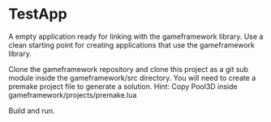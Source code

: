TestApp
=======

A empty application ready for linking with the gameframework library.
Use a clean starting point for creating applications that use the
gameframework library.

Clone the gameframework repository and clone this project as a git sub module
inside the gameframework/src directory.  You will need to create a premake
project file to generate a solution.
Hint: Copy Pool3D inside gameframework/projects/premake.lua

Build and run. 
